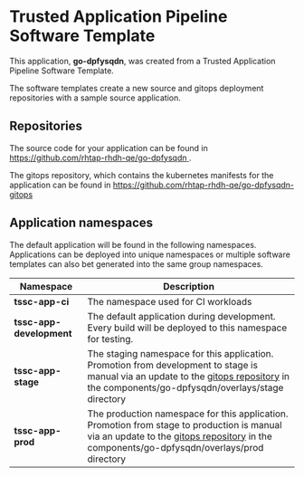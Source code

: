 # Trusted Application Pipeline Software Template

This application, **go-dpfysqdn**, was created from a Trusted Application Pipeline Software Template.

The software templates create a new source and gitops deployment repositories with a sample source application. 

## Repositories

The source code for your application can be found in [https://github.com/rhtap-rhdh-qe/go-dpfysqdn ](https://github.com/rhtap-rhdh-qe/go-dpfysqdn ).
 
The gitops repository, which contains the kubernetes manifests for the application can be found in 
[https://github.com/rhtap-rhdh-qe/go-dpfysqdn-gitops ](https://github.com/rhtap-rhdh-qe/go-dpfysqdn-gitops ) 

## Application namespaces 

The default application will be found in the following namespaces. Applications can be deployed into unique namespaces or multiple software templates can also bet generated into the same group namespaces.  

|  Namespace   |  Description   |  
| -------- | -------- |
| **tssc-app-ci** | The namespace used for CI workloads |
| **tssc-app-development** | The default application during development. Every build will be deployed to this namespace for testing. |
| **tssc-app-stage** | The staging namespace for this application. Promotion from development to stage is manual via an update to the [gitops repository](https://github.com/rhtap-rhdh-qe/go-dpfysqdn-gitops ) in the components/go-dpfysqdn/overlays/stage directory |
| **tssc-app-prod** | The production namespace for this application. Promotion from stage to production is manual via an update to the [gitops repository](https://github.com/rhtap-rhdh-qe/go-dpfysqdn-gitops ) in the components/go-dpfysqdn/overlays/prod directory |